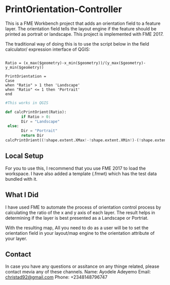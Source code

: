 # PrintOrientation-Controller

This is a FME Workbench project that adds an orientation field to a feature layer. The orientation field tells the layout engine if the feature should be printed as portrait or landscape. This project is implemented with FME 2017. 

The traditional way of doing this is to use  the script below in the field calculator/ expression interface of QGIS:

``` QGISExpression

Ratio = (x_max($geometry)-x_min($geometry))/(y_max($geometry)-y_min($geometry))
```

``` QGISExpression
PrintOrientation =
Case
when "Ratio" > 1 then 'Landscape'
when "Ratio" <= 1 then 'Portrait'
end
```

``` Python
#This works in QGIS

def calcPrintOrient(Ratio):
       if Ratio > 0:
       Dir = "Landscape"
 else:
       Dir = "Portrait"
       return Dir
calcPrintOrient((!shape.extent.XMax!-!shape.extent.XMin!)-(!shape.extent.YMax!-!shape.extent.YMin!))

```

## Local Setup

For you to use this, I recommend that you use FME 2017 to load the workspace. I have also added a template (.fmwt) which has the test data bundled with it.

## What I Did

I have used FME to automate the process of orientation control process by calculating the ratio of the x and y axis of each layer. The result helps in determining if the layer is best presented as a Landscape or Portriat.

With the resulting map, All you need to do as a user will be to set the orientation field in your layout/map engine to the orientation attribute of your layer.

## Contact

In case you have any questions or assitance on any thinge related, please contact mevia any of these channels.
Name: Ayodele Adeyemo
Email: christad92@gmail.com
Phone: +2348148796747
